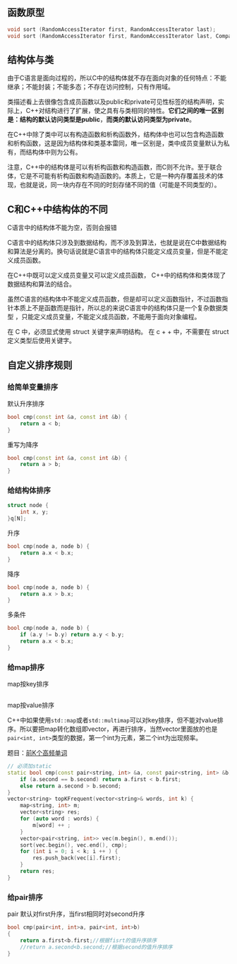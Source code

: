 ## 函数原型

```c++
void sort (RandomAccessIterator first, RandomAccessIterator last);
void sort (RandomAccessIterator first, RandomAccessIterator last, Compare comp);
```

## 结构体与类

由于C语言是面向过程的，所以C中的结构体就不存在面向对象的任何特点：不能继承；不能封装；不能多态；不存在访问控制，只有作用域。

类描述看上去很像包含成员函数以及public和private可见性标签的结构声明，实际上，C++对结构进行了扩展，使之具有与类相同的特性。**它们之间的唯一区别是：结构的默认访问类型是public**，**而类的默认访问类型为private**。

在C++中除了类中可以有构造函数和析构函数外，结构体中也可以包含构造函数和析构函数，这是因为结构体和类基本雷同，唯一区别是，类中成员变量默认为私有，而结构体中则为公有。

注意，C++中的结构体是可以有析构函数和构造函数，而C则不允许。至于联合体，它是不可能有析构函数和构造函数的。本质上，它是一种内存覆盖技术的体现，也就是说，同一块内存在不同的时刻存储不同的值（可能是不同类型的）。

## C和C++中结构体的不同

C语言中的结构体不能为空，否则会报错

C语言中的结构体只涉及到数据结构，而不涉及到算法，也就是说在C中数据结构和算法是分离的。换句话说就是C语言中的结构体只能定义成员变量，但是不能定义成员函数。

在C++中既可以定义成员变量又可以定义成员函数， C++中的结构体和类体现了数据结构和算法的结合。

虽然C语言的结构体中不能定义成员函数，但是却可以定义函数指针，不过函数指针本质上不是函数而是指针，所以总的来说C语言中的结构体只是一个复杂数据类型 ，只能定义成员变量，不能定义成员函数，不能用于面向对象编程。

在 C 中，必须显式使用 struct 关键字来声明结构。 在 c + + 中，不需要在 struct 定义类型后使用关键字。

## 自定义排序规则

### 给简单变量排序

默认升序排序

```c++
bool cmp(const int &a, const int &b) {
    return a < b;
}
```

重写为降序

```c++
bool cmp(const int &a, const int &b) {
    return a > b;
}
```

### 给结构体排序

```c++
struct node {
    int x, y;
}q[N];
```

升序

```c++
bool cmp(node a, node b) {
    return a.x < b.x;
}
```

降序

```c++
bool cmp(node a, node b) {
    return a.x > b.x;
}
```

多条件

```c++
bool cmp(node a, node b) {
    if (a.y != b.y) return a.y < b.y;
    return a.x < b.x;
}
```

### 给map排序

map按key排序

```

```

map按value排序

C++中如果使用`std::map`或者`std::multimap`可以对key排序，但不能对value排序。所以要把map转化数组即vector，再进行排序，当然vector里面放的也是`pair<int, int>`类型的数据，第一个int为元素，第二个int为出现频率。

题目：[前K个高频单词](https://leetcode.cn/problems/top-k-frequent-words/)

```c++
// 必须加static
static bool cmp(const pair<string, int> &a, const pair<string, int> &b) {
    if (a.second == b.second) return a.first < b.first;
    else return a.second > b.second;
}
vector<string> topKFrequent(vector<string>& words, int k) {
    map<string, int> m;
    vector<string> res;
    for (auto word : words) {
        m[word] ++ ;
    }
    vector<pair<string, int>> vec(m.begin(), m.end());
    sort(vec.begin(), vec.end(), cmp);
    for (int i = 0; i < k; i ++ ) {
        res.push_back(vec[i].first);
    }
    return res;
}
```

### 给pair排序

pair 默认对first升序，当first相同时对second升序

```c++
bool cmp(pair<int, int>a, pair<int, int>b)
{
    return a.first<b.first;//根据fisrt的值升序排序
    //return a.second<b.second;//根据second的值升序排序
}
```

